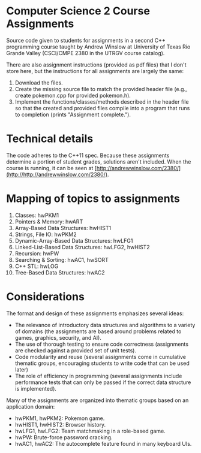 # Computer Science 2 Course Assignments
Source code given to students for assignments in a second C++ programming course taught by Andrew Winslow at University of Texas Rio Grande Valley (CSCI/CMPE 2380 in the UTRGV course catalog). 

There are also assignment instructions (provided as pdf files) that I don't store here, but the instructions for all assignments are largely the same:
1. Download the files.
2. Create the missing source file to match the provided header file (e.g., create pokemon.cpp for provided pokemon.h).
3. Implement the functions/classes/methods described in the header file so that the created and provided files compile into a program that runs to completion (prints "Assignment complete.").

# Technical details
The code adheres to the C++11 spec.
Because these assignments determine a portion of student grades, solutions aren't included.
When the course is running, it can be seen at [http://andrewwinslow.com/2380/](http://http://andrewwinslow.com/2380/).

# Mapping of topics to assignments 
1. Classes: hwPKM1
2. Pointers & Memory: hwART
3. Array-Based Data Structures: hwHIST1
4. Strings, File IO: hwPKM2
5. Dynamic-Array-Based Data Structures: hwLFG1
6. Linked-List-Based Data Structures: hwLFG2, hwHIST2
7. Recursion: hwPW
8. Searching & Sorting: hwAC1, hwSORT
9. C++ STL: hwLOG
10. Tree-Based Data Structures: hwAC2 

# Considerations
The format and design of these assignments emphasizes several ideas:
* The relevance of introductory data structures and algorithms to a variety of domains (the assignments are based around problems related to games, graphics, security, and AI).
* The use of thorough testing to ensure code correctness (assignments are checked against a provided set of unit tests).
* Code modularity and reuse (several assignments come in cumulative thematic groups, encouraging students to write code that can be used later)
* The role of efficiency in programming (several assignments include performance tests that can only be passed if the correct data structure is implemented).

Many of the assignments are organized into thematic groups based on an application domain:
* hwPKM1, hwPKM2: Pokemon game.
* hwHIST1, hwHIST2: Browser history.
* hwLFG1, hwLFG2: Team matchmaking in a role-based game.
* hwPW: Brute-force password cracking.
* hwAC1, hwAC2: The autocomplete feature found in many keyboard UIs. 


